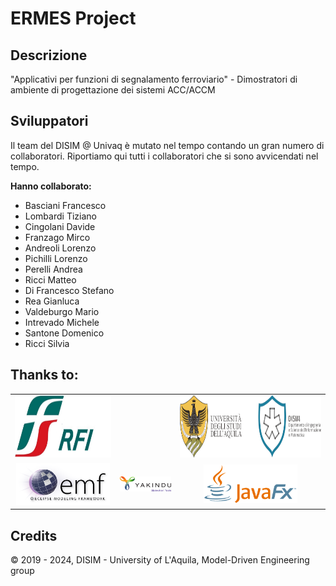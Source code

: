 # ERMES Project

## Descrizione

"Applicativi per funzioni di segnalamento ferroviario" - Dimostratori di ambiente di progettazione dei sistemi ACC/ACCM


## Sviluppatori
Il team del DISIM @ Univaq è mutato nel tempo contando un gran numero di collaboratori. Riportiamo qui tutti i collaboratori che si sono avvicendati nel tempo.

<b>Hanno collaborato:</b>
* Basciani Francesco
* Lombardi Tiziano
* Cingolani Davide
* Franzago Mirco
* Andreoli Lorenzo
* Pichilli Lorenzo
* Perelli Andrea
* Ricci Matteo
* Di Francesco Stefano
* Rea Gianluca
* Valdeburgo Mario
* Intrevado Michele
* Santone Domenico
* Ricci Silvia

## Thanks to:

<table style="text-align: center">
<tr><td><img src="https://github.com/ErmesProject/.github/blob/main/.github/imgs/rfi-logo.jpeg" alt="RFI logo" height="100px" /></td>
<td></td>
<td><img src="https://github.com/ErmesProject/.github/blob/main/.github/imgs/disim-logo.png" alt="DISIM logo" height="100px" /></td></tr>
<tr><td><img src="https://github.com/ErmesProject/.github/blob/main/.github/imgs/emf-logo.png" alt="EMF logo" width="150px" /></td>
<td><img src="https://github.com/ErmesProject/.github/blob/main/.github/imgs/yakindu-logo.png" alt="Yakindu logo" width="150px" /></td>
<td><img src="https://github.com/ErmesProject/.github/blob/main/.github/imgs/javafx-logo.png" alt="JavaFX logo" width="150px" /></td></tr>
</table>

## Credits

&copy; 2019 - 2024, DISIM - University of L'Aquila, Model-Driven Engineering group
